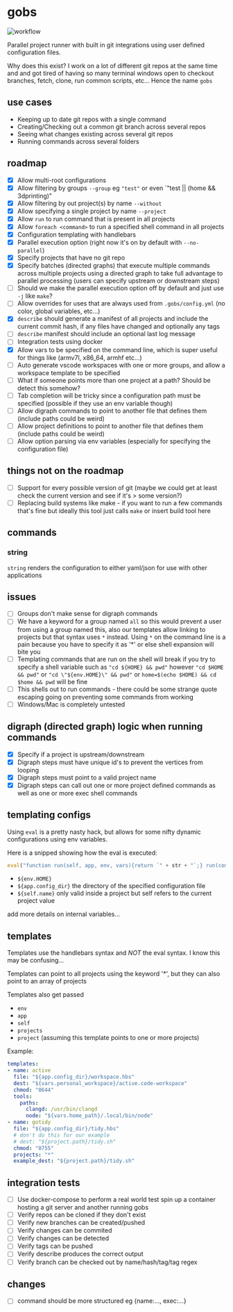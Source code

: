 # gobs

![workflow](https://github.com/steeringwaves/gobs/actions/workflows/test.yml/badge.svg)

Parallel project runner with built in git integrations using user defined configuration files.

Why does this exist? I work on a lot of different git repos at the same time and and got tired of having so many terminal windows open to checkout branches, fetch, clone, run common scripts, etc... Hence the name `gobs`

## use cases

- Keeping up to date git repos with a single command
- Creating/Checking out a common git branch across several repos
- Seeing what changes existing across several git repos
- Running commands across several folders

## roadmap

- [x] Allow multi-root configurations
- [x] Allow filtering by groups `--group` eg `"test"` or even `"test || (home && 3dprinting)"
- [x] Allow filtering by out project(s) by name `--without`
- [x] Allow specifying a single project by name `--project`
- [x] Allow `run` to run command that is present in all projects
- [x] Allow `foreach <command>` to run a specified shell command in all projects
- [x] Configuration templating with handlebars
- [x] Parallel execution option (right now it's on by default with `--no-parallel`)
- [x] Specify projects that have no git repo
- [x] Specify batches (directed graphs) that execute multiple commands across multiple projects using a directed graph to take full advantage to parallel processing (users can specify upstream or downstream steps)
- [ ] Should we make the parallel execution option off by default and just use `-j` like `make`?
- [ ] Allow overrides for uses that are always used from `.gobs/config.yml` (no color, global variables, etc...)
- [x] `describe` should generate a manifest of all projects and include the current commit hash, if any files have changed and optionally any tags
- [ ] `describe` manifest should include an optional last log message
- [ ] Integration tests using docker
- [x] Allow vars to be specified on the command line, which is super useful for things like (armv7l, x86_64, armhf etc...)
- [ ] Auto generate vscode workspaces with one or more groups, and allow a workspace template to be specified
- [ ] What if someone points more than one project at a path? Should be detect this somehow?
- [ ] Tab completion will be tricky since a configuration path must be specified (possible if they use an env variable though)
- [ ] Allow digraph commands to point to another file that defines them (include paths could be weird)
- [ ] Allow project definitions to point to another file that defines them (include paths could be weird)
- [ ] Allow option parsing via env variables (especially for specifying the configuration file)

## things not on the roadmap

- [ ] Support for every possible version of git (maybe we could get at least check the current version and see if it's > some version?)
- [ ] Replacing build systems like make - if you want to run a few commands that's fine but ideally this tool just calls `make` or insert build tool here

## commands

### string

`string` renders the configuration to either yaml/json for use with other applications

## issues

- [ ] Groups don't make sense for digraph commands
- [ ] We have a keyword for a group named `all` so this would prevent a user from using a group named this, also our templates allow linking to projects but that syntax uses `*` instead. Using `*` on the command line is a pain because you have to specify it as '*' or else shell expansion will bite you
- [ ] Templating commands that are run on the shell will break if you try to specify a shell variable such as `"cd ${HOME} && pwd"` however `"cd $HOME && pwd"` or `"cd \"${env.HOME}\" && pwd"` or `home=$(echo $HOME) && cd $home && pwd` will be fine
- [ ] This shells out to run commands - there could be some strange quote escaping going on preventing some commands from working
- [ ] Windows/Mac is completely untested

## digraph (directed graph) logic when running commands

- [x] Specify if a project is upstream/downstream
- [x] Digraph steps must have unique id's to prevent the vertices from looping
- [x] Digraph steps must point to a valid project name
- [x] Digraph steps can call out one or more project defined commands as well as one or more exec shell commands

## templating configs

Using `eval` is a pretty nasty hack, but allows for some nifty dynamic configurations using env variables.

Here is a snipped showing how the eval is executed:

```js
eval("function run(self, app, env, vars){return `" + str + "`;} run(compileWith.self, compileWith.app, compileWith.env, compileWith.vars)")
```

- `${env.HOME}`
- `${app.config_dir}` the directory of the specified configuration file
- `${self.name}` only valid inside a project but self refers to the current project value

add more details on internal variables...

## templates

Templates use the handlebars syntax and *NOT* the eval syntax. I know this may be confusing...

Templates can point to all projects using the keyword '*', but they can also point to an array of projects

Templates also get passed

- `env`
- `app`
- `self`
- `projects`
- `project` (assuming this template points to one or more projects)

Example:

```yaml
templates:
- name: active
  file: "${app.config_dir}/workspace.hbs"
  dest: "${vars.personal_workspace}/active.code-workspace"
  chmod: "0644"
  tools:
    paths:
      clangd: /usr/bin/clangd
      node: "${vars.home_path}/.local/bin/node"
- name: gotidy
  file: "${app.config_dir}/tidy.hbs"
  # don't do this for our example
  # dest: "${project.path}/tidy.sh"
  chmod: "0755"
  projects: "*"
  example_dest: "${project.path}/tidy.sh"

```

## integration tests

- [ ] Use docker-compose to perform a real world test spin up a container hosting a git server and another running gobs
- [ ] Verify repos can be cloned if they don't exist
- [ ] Verify new branches can be created/pushed
- [ ] Verify changes can be commited
- [ ] Verify changes can be detected
- [ ] Verify tags can be pushed
- [ ] Verify describe produces the correct output
- [ ] Verify branch can be checked out by name/hash/tag/tag regex

## changes

- [ ] command should be more structured eg {name:..., exec:...}
